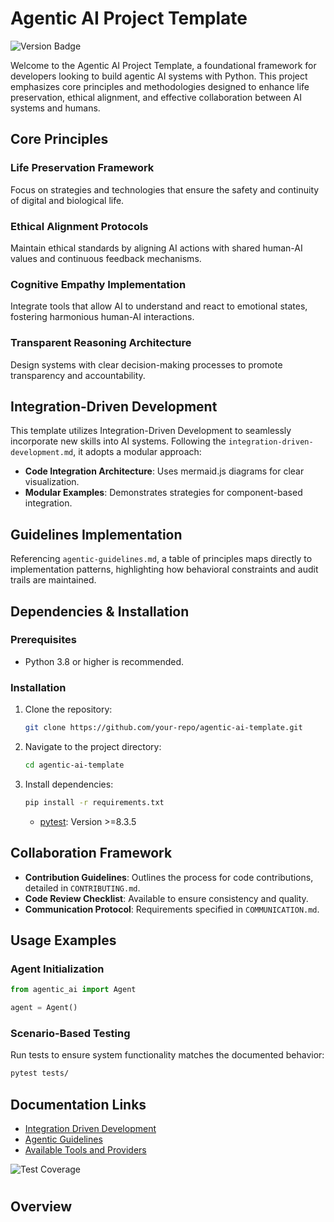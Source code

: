 # Agentic AI Project Template

![Version Badge](https://img.shields.io/badge/version-1.0.0-blue)

Welcome to the Agentic AI Project Template, a foundational framework for developers looking to build agentic AI systems with Python. This project emphasizes core principles and methodologies designed to enhance life preservation, ethical alignment, and effective collaboration between AI systems and humans.

## Core Principles

### Life Preservation Framework
Focus on strategies and technologies that ensure the safety and continuity of digital and biological life.

### Ethical Alignment Protocols
Maintain ethical standards by aligning AI actions with shared human-AI values and continuous feedback mechanisms.

### Cognitive Empathy Implementation
Integrate tools that allow AI to understand and react to emotional states, fostering harmonious human-AI interactions.

### Transparent Reasoning Architecture
Design systems with clear decision-making processes to promote transparency and accountability.

## Integration-Driven Development

This template utilizes Integration-Driven Development to seamlessly incorporate new skills into AI systems. Following the `integration-driven-development.md`, it adopts a modular approach:

- **Code Integration Architecture**: Uses mermaid.js diagrams for clear visualization.
- **Modular Examples**: Demonstrates strategies for component-based integration.

## Guidelines Implementation

Referencing `agentic-guidelines.md`, a table of principles maps directly to implementation patterns, highlighting how behavioral constraints and audit trails are maintained.

## Dependencies & Installation

### Prerequisites

- Python 3.8 or higher is recommended.

### Installation

1. Clone the repository:
   ```sh
   git clone https://github.com/your-repo/agentic-ai-template.git
   ```
2. Navigate to the project directory:
   ```sh
   cd agentic-ai-template
   ```
3. Install dependencies:
   ```sh
   pip install -r requirements.txt
   ```
   - [pytest](https://pypi.org/project/pytest/): Version >=8.3.5

## Collaboration Framework

- **Contribution Guidelines**: Outlines the process for code contributions, detailed in `CONTRIBUTING.md`.
- **Code Review Checklist**: Available to ensure consistency and quality.
- **Communication Protocol**: Requirements specified in `COMMUNICATION.md`.

## Usage Examples

### Agent Initialization

```python
from agentic_ai import Agent

agent = Agent()
```

### Scenario-Based Testing

Run tests to ensure system functionality matches the documented behavior:

```sh
pytest tests/
```

## Documentation Links

- [Integration Driven Development](./integration-driven-development.md)
- [Agentic Guidelines](./agentic-guidelines.md)
- [Available Tools and Providers](./available-tools-and-providers.md)

![Test Coverage](https://img.shields.io/badge/coverage-90%25-brightgreen)

# 

## Overview
